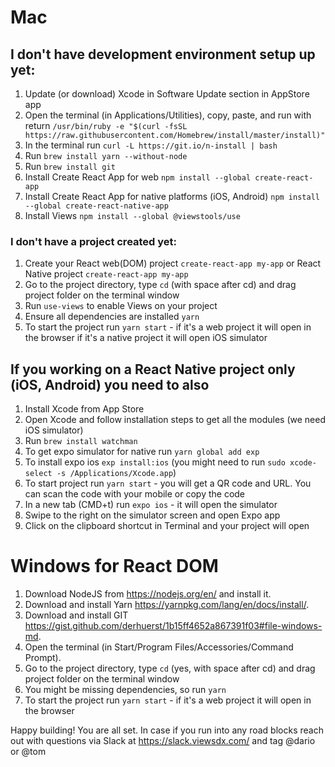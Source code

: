 # Mac

## I don't have development environment setup up yet:

1.  Update (or download) Xcode in Software Update section in AppStore app
2.  Open the terminal (in Applications/Utilities), copy, paste, and run with return `/usr/bin/ruby -e "$(curl -fsSL https://raw.githubusercontent.com/Homebrew/install/master/install)"`
3.  In the terminal run `curl -L https://git.io/n-install | bash`
4.  Run `brew install yarn --without-node`
5.  Run `brew install git`
6.  Install Create React App for web `npm install --global create-react-app`
7.  Install Create React App for native platforms (iOS, Android) `npm install --global create-react-native-app`
8.  Install Views `npm install --global @viewstools/use`

### I don't have a project created yet:

1.  Create your React web(DOM) project `create-react-app my-app` or React Native project `create-react-app my-app`
2.  Go to the project directory, type `cd` (with space after cd) and drag project folder on the terminal window
3.  Run `use-views` to enable Views on your project
4.  Ensure all dependencies are installed `yarn`
5.  To start the project run `yarn start` - if it's a web project it will open in the browser if it's a native project it will open iOS simulator

## If you working on a React Native project only (iOS, Android) you need to also

1.  Install Xcode from App Store
2.  Open Xcode and follow installation steps to get all the modules (we need iOS simulator)
3.  Run `brew install watchman`
4.  To get expo simulator for native run `yarn global add exp`
5.  To install expo ios `exp install:ios` (you might need to run `sudo xcode-select -s /Applications/Xcode.app`)
6.  To start project run `yarn start` - you will get a QR code and URL. You can scan the code with your mobile or copy the code
7.  In a new tab (CMD+t) run `expo ios` - it will open the simulator
8.  Swipe to the right on the simulator screen and open Expo app
9.  Click on the clipboard shortcut in Terminal and your project will open

# Windows for React DOM

1.  Download NodeJS from https://nodejs.org/en/ and install it.
2.  Download and install Yarn https://yarnpkg.com/lang/en/docs/install/.
3.  Download and install GIT https://gist.github.com/derhuerst/1b15ff4652a867391f03#file-windows-md.
4.  Open the terminal (in Start/Program Files/Accessories/Command Prompt).
5.  Go to the project directory, type `cd` (yes, with space after cd) and drag project folder on the terminal window
6.  You might be missing dependencies, so run `yarn`
7.  To start the project run `yarn start` - if it's a web project it will open in the browser

Happy building! You are all set.
In case if you run into any road blocks reach out with questions via Slack at https://slack.viewsdx.com/ and tag @dario or @tom
